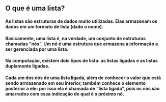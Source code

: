 ## O que é uma lista?

#### As listas são estruturas de dados muito utilizadas. Elas armazenam os dados em um formato de lista (dado o nome).

#### Basicamente, uma lista é, na verdade, um conjunto de estruturas chamadas “nós”. Um nó é uma estrutura que armazena a informação a ser gerenciada por uma lista.

#### Na computação, existem dois tipos de lista: as listas ligadas e as listas duplamente ligadas.

#### Cada um dos nós de uma lista ligada, além de conhecer o valor que está sendo armazenado em seu interior, também conhece o elemento posterior a ele: por isso ela é chamada de “lista ligada”, pois os nós são amarrados com essa indicação de qual é o próximo nó.